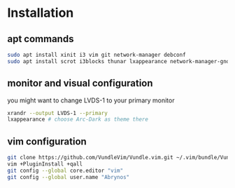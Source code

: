 # Installation
## apt commands
```bash
sudo apt install xinit i3 vim git network-manager debconf
sudo apt install scrot i3blocks thunar lxappearance network-manager-gnome inkscape lm-sensors numlockx arc-theme imagemagick fonts-font-awesome rofi compton feh gnome-terminal chromium acpi gtk2-engines-pixbuf x11-xserver-utils vifm alsa-utils volumeicon-alsa--no-install-recommends
```
## monitor and visual configuration
you might want to change LVDS-1 to your primary monitor
```bash
xrandr --output LVDS-1 --primary
lxappearance # choose Arc-Dark as theme there
```
## vim configuration
```bash
git clone https://github.com/VundleVim/Vundle.vim.git ~/.vim/bundle/Vundle.vim
vim +PluginInstall +qall
git config --global core.editor "vim"
git config --global user.name "Abrynos"
```

